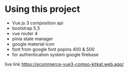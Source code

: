 # Using this project
* Vue.js 3 composition api
* bootstrap 5.3
* vue router 4
* pinia state manager
* google material icon
* font from google font popins 400 & 500
* for authentication system google firebase

live link 
https://ecommerce-vue3-compo-kitkat.web.app/